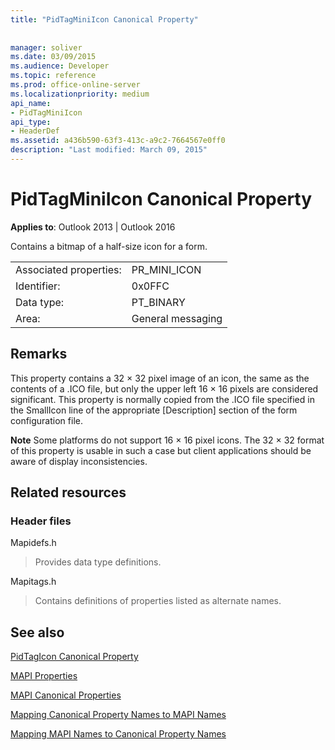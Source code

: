 ```yaml
---
title: "PidTagMiniIcon Canonical Property"
 
 
manager: soliver
ms.date: 03/09/2015
ms.audience: Developer
ms.topic: reference
ms.prod: office-online-server
ms.localizationpriority: medium
api_name:
- PidTagMiniIcon
api_type:
- HeaderDef
ms.assetid: a436b590-63f3-413c-a9c2-7664567e0ff0
description: "Last modified: March 09, 2015"
---
```


# PidTagMiniIcon Canonical Property

  
  
**Applies to**: Outlook 2013 | Outlook 2016 
  
Contains a bitmap of a half-size icon for a form.
  
|||
|:-----|:-----|
|Associated properties:  <br/> |PR_MINI_ICON  <br/> |
|Identifier:  <br/> |0x0FFC  <br/> |
|Data type:  <br/> |PT_BINARY  <br/> |
|Area:  <br/> |General messaging  <br/> |
   
## Remarks

This property contains a 32 × 32 pixel image of an icon, the same as the contents of a .ICO file, but only the upper left 16 × 16 pixels are considered significant. This property is normally copied from the .ICO file specified in the SmallIcon line of the appropriate [Description] section of the form configuration file.
  
 **Note** Some platforms do not support 16 × 16 pixel icons. The 32 × 32 format of this property is usable in such a case but client applications should be aware of display inconsistencies. 
  
## Related resources

### Header files

Mapidefs.h
  
> Provides data type definitions.
    
Mapitags.h
  
> Contains definitions of properties listed as alternate names.
    
## See also



[PidTagIcon Canonical Property](pidtagicon-canonical-property.md)


[MAPI Properties](mapi-properties.md)
  
[MAPI Canonical Properties](mapi-canonical-properties.md)
  
[Mapping Canonical Property Names to MAPI Names](mapping-canonical-property-names-to-mapi-names.md)
  
[Mapping MAPI Names to Canonical Property Names](mapping-mapi-names-to-canonical-property-names.md)


